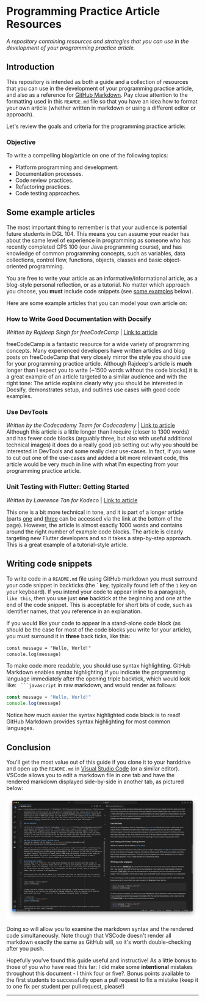 # Programming Practice Article Resources
_A repository containing resources and strategies that you can use in the development of your programming practice article._

## Introduction
This repository is intended as both a guide and a collection of resources that you can use in the development of your programming practice article, and also as a reference for [GitHub Markdown](https://docs.github.com/en/get-started/writing-on-github/getting-started-with-writing-and-formatting-on-github/quickstart-for-writing-on-github). Pay close attention to the formatting used in this `REAMDE.md` file so that you have an idea how to format your own article (whether written in markdown or using a different editor or approach). 

Let's review the goals and criteria for the programming practice article:

### Objective
To write a compelling blog/article on one of the following topics:
- Platform programming and development.
- Documentation processes.
- Code review practices.
- Refactoring practices.
- Code testing approaches.



## Some example articles
The most important thing to remember is that your audience is potential future students in DGL 104. This means you can assume your reader has about the same level of experience in programming as someone who has recently completed CPS 100 (our Java programming course), and has knowledge of common programming concepts, such as variables, data collections, control flow, functions, objects, classes and basic object-oriented programming.

You are free to write your article as an informative/informational article, as a blog-style personal reflection, or as a tutorial. No matter which approach you choose, you **must** include code snippets (see [some examples](#writing-code-snippets) below).

Here are some example articles that you can model your own article on:

### How to Write Good Documentation with Docsify
_Written by Rajdeep Singh for freeCodeCamp_ | [Link to article](https://www.freecodecamp.org/news/how-to-write-good-documentation-with-docsify/)

freeCodeCamp is a fantastic resource for a wide variety of programming concepts. Many experienced developers have written articles and blog posts on freeCodeCamp that very closely mirror the style you should use for your programming practice article. Although Rajdeep's article is **much** longer than I expect you to write (~1500 words without the code blocks) it is a great example of an article targeted to a similar audience and with the right tone: The article explains clearly why you should be interested in Docsify, demonstrates setup, and outlines use cases with good code examples.

### Use DevTools

_Written by the Codecademy Team for Codecademy_ | [Link to article](https://www.codecademy.com/article/use-devtools) Although this article is a little longer than I require (closer to 1300 words) and has fewer code blocks (arguably three, but also with useful additional technical images) it does do a really good job setting out why you should be interested in DevTools and some really clear use-cases. In fact, if you were to cut out one of the use-cases and added a bit more relevant code, this article would be very much in line with what I'm expecting from your programming practice article.

### Unit Testing with Flutter: Getting Started
_Written by Lawrence Tan for Kodeco_ | [Link to article](https://www.kodeco.com/6926998-unit-testing-with-flutter-getting-started/page/2) 

This one is a bit more technical in tone, and it is part of a longer article (parts [one](https://www.kodeco.com/6926998-unit-testing-with-flutter-getting-started) and [three](https://www.kodeco.com/6926998-unit-testing-with-flutter-getting-started/page/2) can be accessed via the link at the bottom of the page). However, the article is almost exactly 1000 words and contains around the right number of example code blocks. The article is clearly targeting new Flutter developers and so it takes a step-by-step approach. This is a great example of a tutorial-style article.

## Writing code snippets 
To write code in a `README.md` file using GitHub markdown you must surround your code snippet in backticks (the \` key, typically found left of the `1` key on your keyboard). If you intend your code to appear inline to a paragraph, `like this`, then you use just **one** backtick at the beginning and one at the end of the code snippet. This is acceptable for short bits of code, such as identifier names, that you reference in an explanation.

If you would like your code to appear in a stand-alone code block (as should be the case for most of the code blocks you write for your article), you must surround it in **three** back ticks, like this:

```
const message = "Hello, World!"
console.log(message)
```

To make code more readable, you should use syntax highlighting. GitHub Markdown enables syntax highlighting if you indicate the programming language immediately after the opening triple backtick, which would look like: ` ```javascript` in raw markdown, and would render as follows:

```javascript
const message = "Hello, World!"
console.log(message)
```

Notice how much easier the syntax highlighted code block is to read! GitHub Markdown provides syntax highlighting for most common languages.

## Conclusion
You'll get the most value out of this guide if you clone it to your harddrive and open up the `README.md` in [Visual Studio Code](https://code.visualstudio.com/) (or a similar editor). VSCode allows you to edit a markdown file in one tab and have the rendered markdown displayed side-by-side in another tab, as pictured below: 

![vscode compare](./images/vscode-compare.png)

Doing so will allow you to examine the markdown syntax and the rendered code simultaneously. Note though that VSCode doesn't render all markdown exactly the same as GitHub will, so it's worth double-checking after you push. 

Hopefully you've found this guide useful and instructive! As a little bonus to those of you who have read this far: I did make some **intentional** mistakes throughout this document - I think four or five?. Bonus points available to the first students to successfully open a pull request to fix a mistake (keep it to one fix per student per pull request, please!)

---

[^1]: A footnote! Cool!
